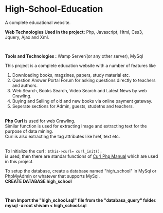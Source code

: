 High-School-Education
=====================

A complete educational website.<br>

<b>Web Technologies Used in the project:</b> Php, Javascript, Html, Css3, Jquery, Ajax and Xml.

<br>

<b> Tools and Technologies :</b> Wamp Server/(or any other server), MySql <br>

This project is a complete education website with a number of features like <br>
1. Downloading books, magzines, papers, study material etc. <br>
2. Question Answer Portal Forum for asking questions directly to teachers and authors. <br>
3. Web Search, Books Search, Video Search and Latest News by web Crawling.<br>
4. Buying and Selling of old and new books via online payment gateway.<br>
5. Seperate sections for Admin, guests, studetns and teachers.<br>
<br>
<b>Php Curl</b> is used for web Crawling. <br>Similar function is used for extracting Image 
and extracting text for the purpose of data mining.<br> Curl is also extracting the tag attributes like href, text etc.<br><br>

To Initialize the curl : <code>$this->curl= curl_init();</code> <br> is used, then there are standar functions of
<a href="http://php.net/manual/en/book.curl.php">Curl Php Manual</a> which are used in this project.<br>

To setup the database, create a database named "high_school" in MySql or PhpMyAdmin or whatever that supports MySql.
<br><b> CREATE DATABASE high_school <b>

<br>

Then Import the "high_school.sql" file from the "databasa_query" folder.<br>
<b> mysql -u root shivam < high_school.sql</b>

